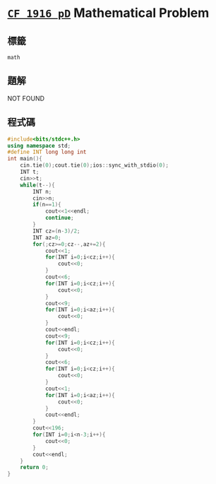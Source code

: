 # [`CF 1916 pD`](https://codeforces.com/contest/1916/problem/D) Mathematical Problem
## 標籤
`math` 
## 題解
NOT FOUND  

## 程式碼
```cpp
#include<bits/stdc++.h>
using namespace std;
#define INT long long int
int main(){
	cin.tie(0);cout.tie(0);ios::sync_with_stdio(0);
	INT t;
	cin>>t;
	while(t--){
		INT n;
		cin>>n;
		if(n==1){
			cout<<1<<endl;
			continue;
		}
		INT cz=(n-3)/2;
		INT az=0;
		for(;cz>=0;cz--,az+=2){
			cout<<1;
			for(INT i=0;i<cz;i++){
				cout<<0;
			}
			cout<<6;
			for(INT i=0;i<cz;i++){
				cout<<0;
			}
			cout<<9;
			for(INT i=0;i<az;i++){
				cout<<0;
			}
			cout<<endl;
			cout<<9;
			for(INT i=0;i<cz;i++){
				cout<<0;
			}
			cout<<6;
			for(INT i=0;i<cz;i++){
				cout<<0;
			}
			cout<<1;
			for(INT i=0;i<az;i++){
				cout<<0;
			}
			cout<<endl;
		}
		cout<<196;
		for(INT i=0;i<n-3;i++){
			cout<<0;
		}
		cout<<endl;
	}
	return 0;
}

```

